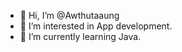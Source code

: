 - 👋 Hi, I’m @Awthutaaung
- 👀 I’m interested in App development.
- 🌱 I’m currently learning Java.
<!---
Awthutaaung/Awthutaaung is a ✨ special ✨ repository because its `README.md` (this file) appears on your GitHub profile.
You can click the Preview link to take a look at your changes.
--->
